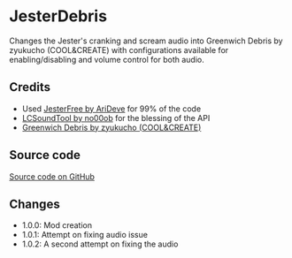 # JesterDebris
Changes the Jester's cranking and scream audio into Greenwich Debris by zyukucho (COOL&CREATE) with configurations available for enabling/disabling and volume control for both audio.<br>

## Credits
- Used [JesterFree by AriDeve](https://github.com/AriDeve/JesterFree) for 99% of the code
- [LCSoundTool by no00ob](https://github.com/no00ob/LCSoundTool) for the blessing of the API
- [Greenwich Debris by zyukucho (COOL&CREATE)](https://www.youtube.com/watch?v=EYlLg9KM_R8)

## Source code
[Source code on GitHub](https://github.com/Minzhire/JesterDebris)

## Changes
- 1.0.0: Mod creation
- 1.0.1: Attempt on fixing audio issue
- 1.0.2: A second attempt on fixing the audio